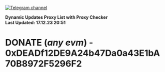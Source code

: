 [![Telegram channel](https://img.shields.io/endpoint?url=https://runkit.io/damiankrawczyk/telegram-badge/branches/master?url=https://t.me/n4z4v0d)](https://t.me/n4z4v0d) 

**Dynamic Updates Proxy List with Proxy Checker**  
**Last Updated: 17.12.23 20:51**

# DONATE (_any evm_) - 0xDEADf12DE9A24b47Da0a43E1bA70B8972F5296F2
